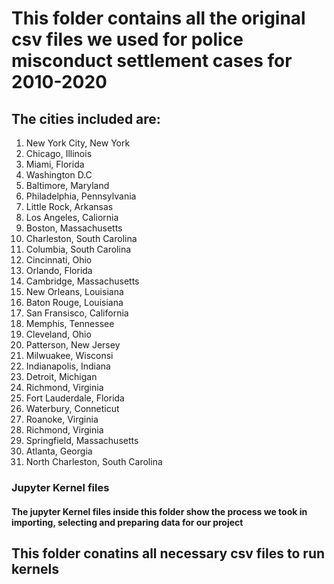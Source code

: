 # This folder contains all the original csv files we used for police misconduct settlement cases for 2010-2020

## The cities included are:
1. New York City, New York
2. Chicago, Illinois
3. Miami, Florida
4. Washington D.C
5. Baltimore, Maryland
6. Philadelphia, Pennsylvania  
7. Little Rock, Arkansas
8. Los Angeles, Caliornia
9. Boston, Massachusetts
10. Charleston, South Carolina
11. Columbia, South Carolina
12. Cincinnati, Ohio
13. Orlando, Florida 
14. Cambridge, Massachusetts
15. New Orleans, Louisiana
16. Baton Rouge, Louisiana
17. San Fransisco, California
18. Memphis, Tennessee
19. Cleveland, Ohio
20. Patterson, New Jersey
21. Milwuakee, Wisconsi
22. Indianapolis, Indiana
23. Detroit, Michigan
24. Richmond, Virginia
25. Fort Lauderdale, Florida
26. Waterbury, Conneticut
27. Roanoke, Virginia
28. Richmond, Virginia
29. Springfield, Massachusetts
30. Atlanta, Georgia
31. North Charleston, South Carolina

### Jupyter Kernel files
#### The jupyter Kernel files inside this folder show the process we took in importing, selecting and preparing data for our project

## This folder conatins all necessary csv files to run kernels

